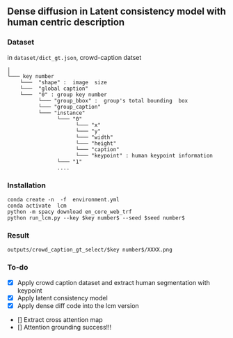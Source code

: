 ## Dense  diffusion in Latent  consistency model with human centric description  

###  Dataset
in `dataset/dict_gt.json`,  crowd-caption  datset
```
│
└─── key number
    └───  "shape" :  image  size
    └───  "global caption" 
    └───  "0" : group key number  
          └─── "group_bbox" :  group's total bounding  box
          └─── "group_caption"
          └─── "instance"
                └─── "0"
                      └─── "x"
                      └─── "y"
                      └─── "width"
                      └─── "height"
                      └─── "caption"
                      └─── "keypoint" : human keypoint information
                └─── "1"
                ....
```

###  Installation 
```
conda create -n  -f  environment.yml  
conda activate  lcm
python -m spacy download en_core_web_trf
python run_lcm.py --key $key number$ --seed $seed number$
```

### Result
`outputs/crowd_caption_gt_select/$key number$/XXXX.png`

### To-do
- [x] Apply  crowd caption dataset  and extract human segmentation with  keypoint
- [x] Apply latent  consistency model
- [x] Apply dense diff code  into  the lcm version
- [] Extract cross  attention  map 
- [] Attention  grounding  success!!!